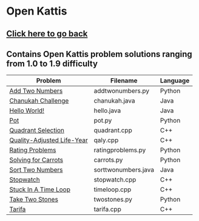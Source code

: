 # Open Kattis
## [Click here to go back](https://github.com/neroAzsy12/Open-Kattis)<a name="Click here to go back"></a>
## Contains Open Kattis problem solutions ranging from 1.0 to 1.9 difficulty

| Problem | Filename | Language |
| --- | --- | --- |
| [Add Two Numbers](https://open.kattis.com/problems/addtwonumbers)<a name="Add Two Numbers"></a> | addtwonumbers.py | Python |
| [Chanukah Challenge](https://open.kattis.com/problems/chanukah)<a name="Chanukah Challenge"></a> | chanukah.java | Java |
| [Hello World!](https://open.kattis.com/problems/hello)<a name="Hello World!"></a> | hello.java | Java |
| [Pot](https://open.kattis.com/problems/pot)<a name="Pot"></a> | pot.py | Python |
| [Quadrant Selection](https://open.kattis.com/problems/quadrant)<a name="Quadrant Selection"></a> | quadrant.cpp | C++ |
| [Quality-Adjusted Life-Year](https://open.kattis.com/problems/qaly)<a name="Quality-Adjusted Life-Year"></a> | qaly.cpp | C++ |
| [Rating Problems](https://open.kattis.com/problems/ratingproblems)<a name="Rating Problems"></a> | ratingproblems.py | Python |
| [Solving for Carrots](https://open.kattis.com/problems/carrots)<a name="Solving for Carrots"></a> | carrots.py | Python |
| [Sort Two Numbers](https://open.kattis.com/problems/sorttwonumbers)<a name="Sort Two Numbers"></a> | sorttwonumbers.java | Java |
| [Stopwatch](https://open.kattis.com/problems/stopwatch)<a name="Stopwatch"></a> | stopwatch.cpp | C++ |
| [Stuck In A Time Loop](https://open.kattis.com/problems/timeloop)<a name="Stuck In A Time Loop"></a> | timeloop.cpp | C++ |
| [Take Two Stones](https://open.kattis.com/problems/twostones)<a name="Take Two Stones"></a> | twostones.py | Python |
| [Tarifa](https://open.kattis.com/problems/tarifa)<a name="Tarifa"></a> | tarifa.cpp | C++ |
